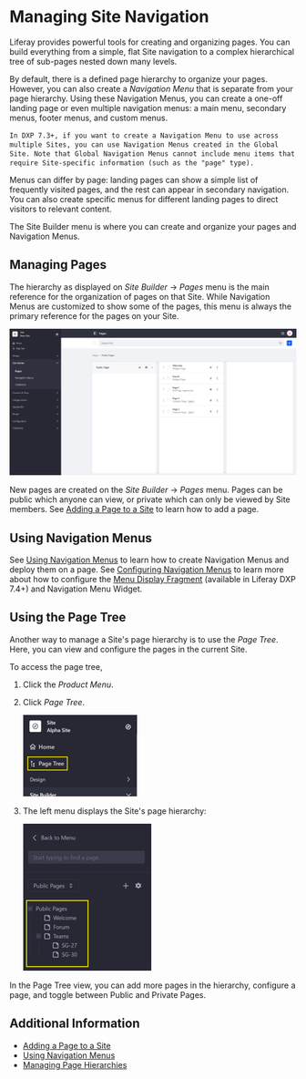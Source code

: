 # Managing Site Navigation

Liferay provides powerful tools for creating and organizing pages. You can build everything from a simple, flat Site navigation to a complex hierarchical tree of sub-pages nested down many levels.

By default, there is a defined page hierarchy to organize your pages. However, you can also create a _Navigation Menu_ that is separate from your page hierarchy. Using these Navigation Menus, you can create a one-off landing page or even multiple navigation menus: a main menu, secondary menus, footer menus, and custom menus.

```{note}
In DXP 7.3+, if you want to create a Navigation Menu to use across multiple Sites, you can use Navigation Menus created in the Global Site. Note that Global Navigation Menus cannot include menu items that require Site-specific information (such as the "page" type).
```

Menus can differ by page: landing pages can show a simple list of frequently visited pages, and the rest can appear in secondary navigation. You can also create specific menus for different landing pages to direct visitors to relevant content.

The Site Builder menu is where you can create and organize your pages and Navigation Menus.

## Managing Pages

The hierarchy as displayed on _Site Builder_ &rarr; _Pages_ menu is the main reference for the organization of pages on that Site. While Navigation Menus are customized to show some of the pages, this menu is always the primary reference for the pages on your Site.

![The Site Builder's Pages Menu serves as the primary reference for all the pages on a site.](./managing-site-navigation/images/01.png)

New pages are created on the _Site Builder_ &rarr; _Pages_ menu. Pages can be public which anyone can view, or private which can only be viewed by Site members. See [Adding a Page to a Site](../creating-pages/adding-pages/adding-a-page-to-a-site.md) to learn how to add a page.

## Using Navigation Menus

See [Using Navigation Menus](./using-navigation-menus.md) to learn how to create Navigation Menus and deploy them on a page. See [Configuring Navigation Menus](./configuring-navigation-menus.md) to learn more about how to configure the [Menu Display Fragment](../creating-pages/building-and-managing-content-pages/page-fragments-user-interface-reference.md#menu-display) (available in Liferay DXP 7.4+) and Navigation Menu Widget.

## Using the Page Tree

Another way to manage a Site's page hierarchy is to use the _Page Tree_. Here, you can view and configure the pages in the current Site.

To access the page tree,

1. Click the _Product Menu_. 
1. Click _Page Tree_.

   ![The Page Tree function is at the top of the product menu.](./managing-site-navigation/images/02.png)

1. The left menu displays the Site's page hierarchy:

    ![View each Site's Page Tree.](./managing-site-navigation/images/03.png)

In the Page Tree view, you can add more pages in the hierarchy, configure a page, and toggle between Public and Private Pages.

## Additional Information

* [Adding a Page to a Site](../creating-pages/adding-pages/adding-a-page-to-a-site.md)
* [Using Navigation Menus](./using-navigation-menus.md)
* [Managing Page Hierarchies](./managing-page-hierarchies.md)
